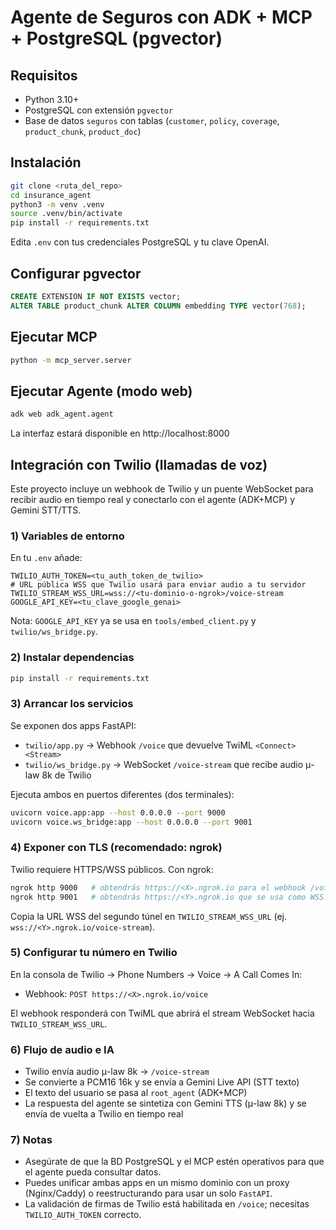 # Agente de Seguros con ADK + MCP + PostgreSQL (pgvector)

## Requisitos
- Python 3.10+
- PostgreSQL con extensión `pgvector`
- Base de datos `seguros` con tablas (`customer`, `policy`, `coverage`, `product_chunk`, `product_doc`)

## Instalación

```bash
git clone <ruta_del_repo>
cd insurance_agent
python3 -m venv .venv
source .venv/bin/activate
pip install -r requirements.txt
```

Edita `.env` con tus credenciales PostgreSQL y tu clave OpenAI.

## Configurar pgvector

```sql
CREATE EXTENSION IF NOT EXISTS vector;
ALTER TABLE product_chunk ALTER COLUMN embedding TYPE vector(768);
```

## Ejecutar MCP

```bash
python -m mcp_server.server
```

## Ejecutar Agente (modo web)

```bash
adk web adk_agent.agent
```

La interfaz estará disponible en http://localhost:8000

## Integración con Twilio (llamadas de voz)

Este proyecto incluye un webhook de Twilio y un puente WebSocket para recibir audio en tiempo real y conectarlo con el agente (ADK+MCP) y Gemini STT/TTS.

### 1) Variables de entorno

En tu `.env` añade:

```
TWILIO_AUTH_TOKEN=<tu_auth_token_de_twilio>
# URL pública WSS que Twilio usará para enviar audio a tu servidor
TWILIO_STREAM_WSS_URL=wss://<tu-dominio-o-ngrok>/voice-stream
GOOGLE_API_KEY=<tu_clave_google_genai>
```

Nota: `GOOGLE_API_KEY` ya se usa en `tools/embed_client.py` y `twilio/ws_bridge.py`.

### 2) Instalar dependencias

```bash
pip install -r requirements.txt
```

### 3) Arrancar los servicios

Se exponen dos apps FastAPI:
- `twilio/app.py` → Webhook `/voice` que devuelve TwiML `<Connect><Stream>`
- `twilio/ws_bridge.py` → WebSocket `/voice-stream` que recibe audio μ-law 8k de Twilio

Ejecuta ambos en puertos diferentes (dos terminales):

```bash
uvicorn voice.app:app --host 0.0.0.0 --port 9000
uvicorn voice.ws_bridge:app --host 0.0.0.0 --port 9001
```

### 4) Exponer con TLS (recomendado: ngrok)

Twilio requiere HTTPS/WSS públicos. Con ngrok:

```bash
ngrok http 9000   # obtendrás https://<X>.ngrok.io para el webhook /voice
ngrok http 9001   # obtendrás https://<Y>.ngrok.io que se usa como WSS: wss://<Y>.ngrok.io/voice-stream
```

Copia la URL WSS del segundo túnel en `TWILIO_STREAM_WSS_URL` (ej. `wss://<Y>.ngrok.io/voice-stream`).

### 5) Configurar tu número en Twilio

En la consola de Twilio → Phone Numbers → Voice → A Call Comes In:
- Webhook: `POST https://<X>.ngrok.io/voice`

El webhook responderá con TwiML que abrirá el stream WebSocket hacia `TWILIO_STREAM_WSS_URL`.

### 6) Flujo de audio e IA

- Twilio envía audio μ-law 8k → `/voice-stream`
- Se convierte a PCM16 16k y se envía a Gemini Live API (STT texto)
- El texto del usuario se pasa al `root_agent` (ADK+MCP)
- La respuesta del agente se sintetiza con Gemini TTS (μ-law 8k) y se envía de vuelta a Twilio en tiempo real

### 7) Notas

- Asegúrate de que la BD PostgreSQL y el MCP estén operativos para que el agente pueda consultar datos.
- Puedes unificar ambas apps en un mismo dominio con un proxy (Nginx/Caddy) o reestructurando para usar un solo `FastAPI`.
- La validación de firmas de Twilio está habilitada en `/voice`; necesitas `TWILIO_AUTH_TOKEN` correcto.

